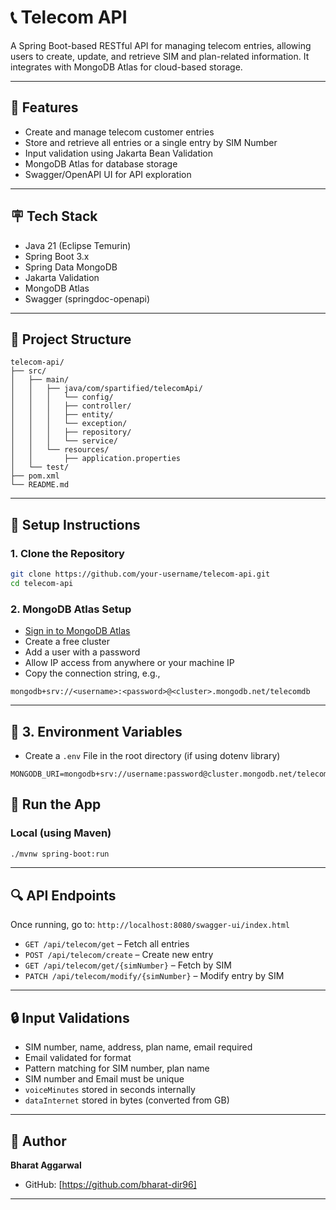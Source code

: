 # 📞 Telecom API

A Spring Boot-based RESTful API for managing telecom entries, allowing users to create, update, and retrieve SIM and plan-related information. It integrates with MongoDB Atlas for cloud-based storage.

---

## 🚀 Features

* Create and manage telecom customer entries
* Store and retrieve all entries or a single entry by SIM Number
* Input validation using Jakarta Bean Validation
* MongoDB Atlas for database storage
* Swagger/OpenAPI UI for API exploration

---

## 🪧 Tech Stack

* Java 21 (Eclipse Temurin)
* Spring Boot 3.x
* Spring Data MongoDB
* Jakarta Validation
* MongoDB Atlas
* Swagger (springdoc-openapi)

---

## 📅 Project Structure

```
telecom-api/
├── src/
│   ├── main/
│   │   ├── java/com/spartified/telecomApi/
│   │   │   └── config/
│   │   │   ├── controller/
│   │   │   ├── entity/
│   │   │   └── exception/
│   │   │   ├── repository/
│   │   │   └── service/
│   │   └── resources/
│   │       ├── application.properties
│   └── test/
├── pom.xml
└── README.md
```

---

## 🔧 Setup Instructions

### 1. Clone the Repository

```bash
git clone https://github.com/your-username/telecom-api.git
cd telecom-api
```

### 2. MongoDB Atlas Setup

* [Sign in to MongoDB Atlas](https://cloud.mongodb.com)
* Create a free cluster
* Add a user with a password
* Allow IP access from anywhere or your machine IP
* Copy the connection string, e.g.,

```
mongodb+srv://<username>:<password>@<cluster>.mongodb.net/telecomdb
```

---

## 🔢 3. Environment Variables

* Create a `.env` File in the root directory (if using dotenv library)

```
MONGODB_URI=mongodb+srv://username:password@cluster.mongodb.net/telecomdb
```

## 📅 Run the App

### Local (using Maven)

```bash
./mvnw spring-boot:run
```

---

## 🔍 API Endpoints

Once running, go to: `http://localhost:8080/swagger-ui/index.html`

* `GET /api/telecom/get` – Fetch all entries
* `POST /api/telecom/create` – Create new entry
* `GET /api/telecom/get/{simNumber}` – Fetch by SIM
* `PATCH /api/telecom/modify/{simNumber}` – Modify entry by SIM

---

## 🔒 Input Validations

* SIM number, name, address, plan name, email required
* Email validated for format
* Pattern matching for SIM number, plan name
* SIM number and Email must be unique
* `voiceMinutes` stored in seconds internally
* `dataInternet` stored in bytes (converted from GB)

---

## 🌟 Author

**Bharat Aggarwal**

* GitHub: [https://github.com/bharat-dir96]

---
